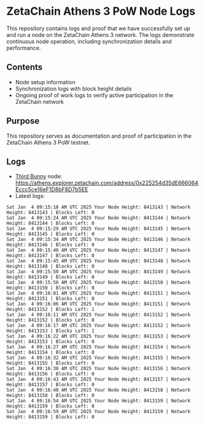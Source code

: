 # ZetaChain Athens 3 PoW Node Logs
This repository contains logs and proof that we have successfully set up and run a node on the ZetaChain Athens 3 network. The logs demonstrate continuous node operation, including synchronization details and performance.

## Contents
- Node setup information
- Synchronization logs with block height details
- Ongoing proof of work logs to verify active participation in the ZetaChain network

## Purpose
This repository serves as documentation and proof of participation in the ZetaChain Athens 3 PoW testnet.

## Logs

- [Third Bunny](https://thirdbunny.xyz/) node: https://athens.explorer.zetachain.com/address/0x225254d35dE666064Eccc5ce16eF1D8bF8D7b5EE
- Latest logs:
```
Sat Jan  4 09:15:18 AM UTC 2025 Your Node Height: 8413143 | Network Height: 8413143 | Blocks Left: 0
Sat Jan  4 09:15:24 AM UTC 2025 Your Node Height: 8413144 | Network Height: 8413144 | Blocks Left: 0
Sat Jan  4 09:15:29 AM UTC 2025 Your Node Height: 8413145 | Network Height: 8413145 | Blocks Left: 0
Sat Jan  4 09:15:34 AM UTC 2025 Your Node Height: 8413146 | Network Height: 8413146 | Blocks Left: 0
Sat Jan  4 09:15:40 AM UTC 2025 Your Node Height: 8413147 | Network Height: 8413147 | Blocks Left: 0
Sat Jan  4 09:15:45 AM UTC 2025 Your Node Height: 8413148 | Network Height: 8413148 | Blocks Left: 0
Sat Jan  4 09:15:50 AM UTC 2025 Your Node Height: 8413149 | Network Height: 8413149 | Blocks Left: 0
Sat Jan  4 09:15:56 AM UTC 2025 Your Node Height: 8413150 | Network Height: 8413150 | Blocks Left: 0
Sat Jan  4 09:16:01 AM UTC 2025 Your Node Height: 8413151 | Network Height: 8413151 | Blocks Left: 0
Sat Jan  4 09:16:06 AM UTC 2025 Your Node Height: 8413151 | Network Height: 8413152 | Blocks Left: 1
Sat Jan  4 09:16:11 AM UTC 2025 Your Node Height: 8413152 | Network Height: 8413152 | Blocks Left: 0
Sat Jan  4 09:16:17 AM UTC 2025 Your Node Height: 8413152 | Network Height: 8413153 | Blocks Left: 1
Sat Jan  4 09:16:22 AM UTC 2025 Your Node Height: 8413153 | Network Height: 8413153 | Blocks Left: 0
Sat Jan  4 09:16:27 AM UTC 2025 Your Node Height: 8413154 | Network Height: 8413154 | Blocks Left: 0
Sat Jan  4 09:16:32 AM UTC 2025 Your Node Height: 8413155 | Network Height: 8413155 | Blocks Left: 0
Sat Jan  4 09:16:38 AM UTC 2025 Your Node Height: 8413156 | Network Height: 8413156 | Blocks Left: 0
Sat Jan  4 09:16:43 AM UTC 2025 Your Node Height: 8413157 | Network Height: 8413157 | Blocks Left: 0
Sat Jan  4 09:16:48 AM UTC 2025 Your Node Height: 8413158 | Network Height: 8413158 | Blocks Left: 0
Sat Jan  4 09:16:54 AM UTC 2025 Your Node Height: 8413159 | Network Height: 8413159 | Blocks Left: 0
Sat Jan  4 09:16:59 AM UTC 2025 Your Node Height: 8413159 | Network Height: 8413159 | Blocks Left: 0
```
